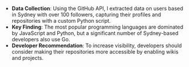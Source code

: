 - **Data Collection**: Using the GitHub API, I extracted data on users based in Sydney with over 100 followers, capturing their profiles and repositories with a custom Python script.
- **Key Finding**: The most popular programming languages are dominated by JavaScript and Python, but a significant number of Sydney-based developers also use Go.
- **Developer Recommendation**: To increase visibility, developers should consider making their repositories more accessible by enabling wikis and projects.
